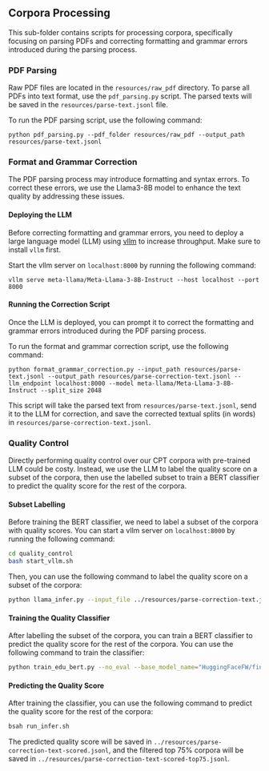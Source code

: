 ## **Corpora Processing**

This sub-folder contains scripts for processing corpora, specifically focusing on parsing PDFs and correcting formatting and grammar errors introduced during the parsing process.

### PDF Parsing

Raw PDF files are located in the `resources/raw_pdf` directory. To parse all PDFs into text format, use the `pdf_parsing.py` script. The parsed texts will be saved in the `resources/parse-text.jsonl` file.

To run the PDF parsing script, use the following command:

```
python pdf_parsing.py --pdf_folder resources/raw_pdf --output_path resources/parse-text.jsonl

```

### Format and Grammar Correction

The PDF parsing process may introduce formatting and syntax errors. To correct these errors, we use the Llama3-8B model to enhance the text quality by addressing these issues.

#### Deploying the LLM

Before correcting formatting and grammar errors, you need to deploy a large language model (LLM) using [vllm](https://github.com/vllm-project/vllm) to increase throughput. Make sure to install `vllm` first.

Start the vllm server on `localhost:8000` by running the following command:

```
vllm serve meta-llama/Meta-Llama-3-8B-Instruct --host localhost --port 8000
```

#### Running the Correction Script

Once the LLM is deployed, you can prompt it to correct the formatting and grammar errors introduced during the PDF parsing process.

To run the format and grammar correction script, use the following command:

```
python format_grammar_correction.py --input_path resources/parse-text.jsonl --output_path resources/parse-correction-text.jsonl --llm_endpoint localhost:8000 --model meta-llama/Meta-Llama-3-8B-Instruct --split_size 2048
```

This script will take the parsed text from `resources/parse-text.jsonl`, send it to the LLM for correction, and save the corrected textual splits (in words) in `resources/parse-correction-text.jsonl`.


### Quality Control

Directly performing quality control over our CPT corpora with pre-trained LLM could be costy. Instead, we use the LLM to label the quality score on a subset of the corpora, then use the labelled subset to train a BERT classifier to predict the quality score for the rest of the corpora.

#### Subset Labelling

Before training the BERT classifier, we need to label a subset of the corpora with quality scores. You can start a vllm server on `localhost:8000` by running the following command:

```bash
cd quality_control
bash start_vllm.sh
```

Then, you can use the following command to label the quality score on a subset of the corpora:

```bash
python llama_infer.py --input_file ../resources/parse-correction-text.jsonl --output_file ../resources/parse-correction-text-scored-50k.jsonl
```

#### Training the Quality Classifier

After labelling the subset of the corpora, you can train a BERT classifier to predict the quality score for the rest of the corpora. You can use the following command to train the classifier:

```bash
python train_edu_bert.py --no_eval --base_model_name="HuggingFaceFW/fineweb-edu-classifier" --dataset_path="../resources/parse-correction-text-scored-50k.jsonl" --target_column="prediction" --checkpoint_dir="checkpoints" --num_train_epochs 20 --per_device_train_batch_size 256 --learning_rate 0.001
```

#### Predicting the Quality Score

After training the classifier, you can use the following command to predict the quality score for the rest of the corpora:

```bash
bsah run_infer.sh
```

The predicted quality score will be saved in `../resources/parse-correction-text-scored.jsonl`, and the filtered top 75% corpora will be saved in `../resources/parse-correction-text-scored-top75.jsonl`.